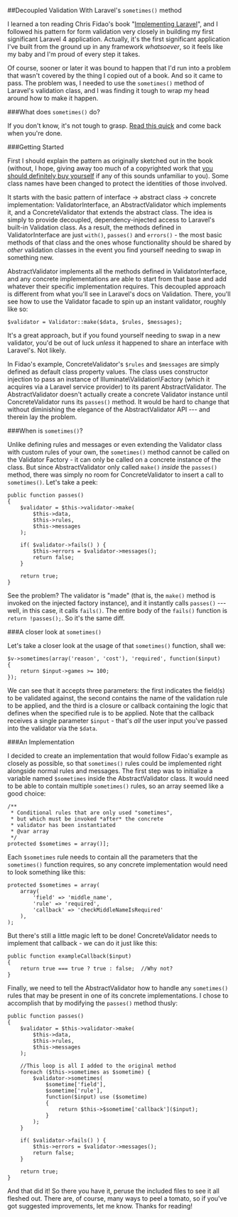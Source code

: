##Decoupled Validation With Laravel's `sometimes()` method

I learned a ton reading Chris Fidao's book "[Implementing Laravel](https://leanpub.com/implementinglaravel)", and I followed his pattern for form validation very closely in building my first significant Laravel 4 application. Actually, it's the first significant application I've built from the ground up in any framework *whatsoever*, so it feels like my baby and I'm proud of every step it takes. 

Of course, sooner or later it was bound to happen that I'd run into a problem that wasn't covered by the thing I copied out of a book. And so it came to pass. The problem was, I needed to use the `sometimes()` method of Laravel's validation class, and I was finding it tough to wrap my head around how to make it happen.

###What does `sometimes()` do?

If you don't know, it's not tough to grasp. [Read this quick](http://laravel.com/docs/validation#conditionally-adding-rules) and come back when you're done.

###Getting Started

First I should explain the pattern as originally sketched out in the book (without, I hope, giving away too much of a copyrighted work that [you should definitely buy yourself](https://leanpub.com/implementinglaravel) if any of this sounds unfamiliar to you). Some class names have been changed to protect the identities of those involved. 

It starts with the basic pattern of interface -> abstract class -> concrete implementation: ValidatorInterface, an AbstractValidator which implements it, and a ConcreteValidator that extends the abstract class. The idea is simply to provide decoupled, dependency-injected access to Laravel's built-in Validation class. As a result, the methods defined in ValidatorInterface are just `with()`, `passes()` and `errors()` - the most basic methods of that class and the ones whose functionality should be shared by *other* validation classes in the event you find yourself needing to swap in something new. 

AbstractValidator implements all the methods defined in ValidatorInterface, and any concrete implementations are able to start from that base and add whatever their specific implementation requires. This decoupled approach is different from what you'll see in Laravel's docs on Validation. There, you'll see how to use the Validator facade to spin up an instant validator, roughly like so: 

    $validator = Validator::make($data, $rules, $messages); 

It's a great approach, but if you found yourself needing to swap in a new validator, you'd be out of luck *unless* it happened to share an interface with Laravel's. Not likely.

In Fidao's example, ConcreteValidator's `$rules` and `$messages` are simply defined as default class property values. The class uses constructor injection to pass an instance of Illuminate\Validation\Factory (which it acquires via a Laravel service provider) to its parent AbstractValidator. The AbstractValidator doesn't actually create a concrete Validator instance until ConcreteValidator runs its `passes()` method. It would be hard to change that without diminishing the elegance of the AbstractValidator API --- and therein lay the problem.

###When is `sometimes()`?

Unlike defining rules and messages or even extending the Validator class with custom rules of your own, the `sometimes()` method cannot be called on the Validator Factory - it can only be called on a concrete instance of the class. But since AbstractValidator only called `make()` *inside* the `passes()` method, there was simply no room for ConcreteValidator to insert a call to `sometimes()`. Let's take a peek:

    public function passes() 
    {
        $validator = $this->validator->make(
            $this->data,
            $this->rules,
            $this->messages
        );
    
        if( $validator->fails() ) {
            $this->errors = $validator->messages();
            return false; 
        }
    
        return true;
    }

See the problem? The validator is "made" (that is, the `make()` method is invoked on the injected factory instance), and it instantly calls `passes()` --- well, in this case, it calls `fails()`.  The entire body of the `fails()` function is `return !passes();`. So it's the same diff.

###A closer look at `sometimes()`

Let's take a closer look at the usage of that `sometimes()` function, shall we:

    $v->sometimes(array('reason', 'cost'), 'required', function($input)
    {
        return $input->games >= 100;
    });

We can see that it accepts three parameters: the first indicates the field(s) to be validated against, the second contains the name of the validation rule to be applied, and the third is a closure or callback containing the logic that defines when the specified rule is to be applied. Note that the callback receives a single parameter `$input` - that's *all* the user input you've passed into the validator via the `$data`. 

###An Implementation

I decided to create an implementation that would follow Fidao's example as closely as possible, so that `sometimes()` rules could be implemented right alongside normal rules and messages. The first step was to initialize a variable named `$sometimes` inside the AbstractValidator class. It would need to be able to contain multiple `sometimes()` rules, so an array seemed like a good choice:

    /**
     * Conditional rules that are only used "sometimes",
     * but which must be invoked *after* the concrete
     * validator has been instantiated
     * @var array
     */
    protected $sometimes = array()];

Each `$sometimes` rule needs to contain all the parameters that the `sometimes()` function requires, so any concrete implementation would need to look something like this:

    protected $sometimes = array(
        array(
            'field' => 'middle_name',
            'rule' => 'required',
            'callback' => 'checkMiddleNameIsRequired'
        ),
    );

But there's still a little magic left to be done! ConcreteValidator needs to implement that callback - we can do it just like this:

    public function exampleCallback($input)
    {
        return true === true ? true : false;  //Why not?
    }

Finally, we need to tell the AbstractValidator how to handle any `sometimes()` rules that may be present in one of its concrete implementations. I chose to accomplish that by modifying the `passes()` method thusly:

    public function passes() 
    {
        $validator = $this->validator->make(
            $this->data,
            $this->rules,
            $this->messages
        );

        //This loop is all I added to the original method
        foreach ($this->sometimes as $sometime) {
            $validator->sometimes(
                $sometime['field'],
                $sometime['rule'],
                function($input) use ($sometime)
                {
                    return $this->$sometime['callback']($input);
                }
            );
        }
    
        if( $validator->fails() ) {
            $this->errors = $validator->messages();
            return false; 
        }
    
        return true;
    }

And that did it! So there you have it, peruse the included files to see it all fleshed out. There are, of course, many ways to peel a tomato, so if you've got suggested improvements, let me know. Thanks for reading!
